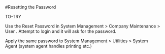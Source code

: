 #Resetting the Password

TO-TRY

Use the Reset Password in System Management > Company Maintenance > User . Attempt to login and it will ask for the password.

Apply the same password to System Management > Utilities > System Agent (system agent handles printing etc.)
